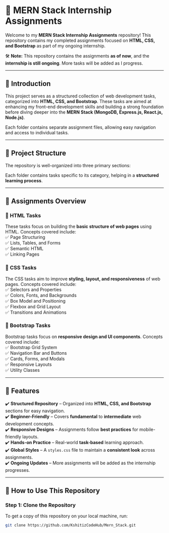 # 🌟 MERN Stack Internship Assignments  

Welcome to my **MERN Stack Internship Assignments** repository! This repository contains my completed assignments focused on **HTML, CSS, and Bootstrap** as part of my ongoing internship.  

🛠 **Note:** This repository contains the assignments **as of now**, and the **internship is still ongoing**. More tasks will be added as I progress.  

---

## 📌 Introduction  

This project serves as a structured collection of web development tasks, categorized into **HTML, CSS, and Bootstrap**. These tasks are aimed at enhancing my front-end development skills and building a strong foundation before diving deeper into the **MERN Stack (MongoDB, Express.js, React.js, Node.js)**.  

Each folder contains separate assignment files, allowing easy navigation and access to individual tasks.  

---

## 📂 Project Structure  

The repository is well-organized into three primary sections:  


Each folder contains tasks specific to its category, helping in a **structured learning process**.

---

## 📑 Assignments Overview  

### 🔹 **HTML Tasks**  
These tasks focus on building the **basic structure of web pages** using HTML. Concepts covered include:  
✅ Page Structuring  
✅ Lists, Tables, and Forms  
✅ Semantic HTML  
✅ Linking Pages  

### 🔹 **CSS Tasks**  
The CSS tasks aim to improve **styling, layout, and responsiveness** of web pages. Concepts covered include:  
✅ Selectors and Properties  
✅ Colors, Fonts, and Backgrounds  
✅ Box Model and Positioning  
✅ Flexbox and Grid Layout  
✅ Transitions and Animations  

### 🔹 **Bootstrap Tasks**  
Bootstrap tasks focus on **responsive design and UI components**. Concepts covered include:  
✅ Bootstrap Grid System  
✅ Navigation Bar and Buttons  
✅ Cards, Forms, and Modals  
✅ Responsive Layouts  
✅ Utility Classes  

---

## 🚀 Features  

✔️ **Structured Repository** – Organized into **HTML, CSS, and Bootstrap** sections for easy navigation.  
✔️ **Beginner-Friendly** – Covers **fundamental** to **intermediate** web development concepts.  
✔️ **Responsive Designs** – Assignments follow **best practices** for mobile-friendly layouts.  
✔️ **Hands-on Practice** – Real-world **task-based** learning approach.  
✔️ **Global Styles** – A `styles.css` file to maintain a **consistent look** across assignments.  
✔️ **Ongoing Updates** – More assignments will be added as the internship progresses.  

---

## 🚀 How to Use This Repository  

### **Step 1: Clone the Repository**  
To get a copy of this repository on your local machine, run:  
```sh
git clone https://github.com/KshitizCodeHub/Mern_Stack.git
